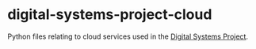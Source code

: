 # digital-systems-project-cloud

Python files relating to cloud services used in the [Digital Systems Project](https://github.com/conranpearce/digital-systems-project). 
